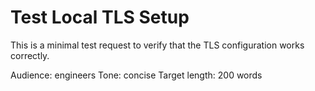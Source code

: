 # Test Local TLS Setup

This is a minimal test request to verify that the TLS configuration works correctly.

Audience: engineers
Tone: concise
Target length: 200 words